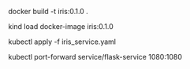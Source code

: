 docker build -t iris:0.1.0 .
<!-- docker run -i -d -p 8001:8001 iris:0.1.0 -->
kind load docker-image iris:0.1.0

kubectl apply -f iris_service.yaml

kubectl port-forward service/flask-service 1080:1080
